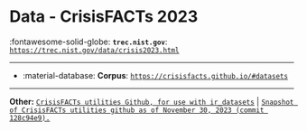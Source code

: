 # Data - CrisisFACTs 2023 

:fontawesome-solid-globe: **`trec.nist.gov`**: [`https://trec.nist.gov/data/crisis2023.html`](https://trec.nist.gov/data/crisis2023.html)

---

- :material-database: **Corpus**: [`https://crisisfacts.github.io/#datasets`](https://crisisfacts.github.io/#datasets)


---

**Other:** [`CrisisFACTs utilities Github, for use with ir_datasets`](https://github.com/crisisfacts) | [`Snapshot of CrisisFACTs utilities github as of November 30, 2023 (commit 128c94e9).`](https://trec.nist.gov/data/2023-CrisisFACTs-utilities.tar.gz)

